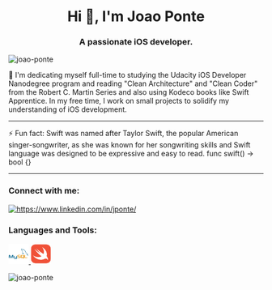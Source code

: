 <h1 align="center">Hi 👋, I'm Joao Ponte</h1>
<h3 align="center">A passionate iOS developer.</h3>

<p align="left"> <img src="https://komarev.com/ghpvc/?username=joao-ponte&label=Profile%20views&color=0e75b6&style=flat" alt="joao-ponte" /> </p>


🌱 I'm dedicating myself full-time to studying the Udacity iOS Developer Nanodegree program and reading "Clean Architecture" and "Clean Coder" from the Robert C. Martin Series and also using Kodeco books like Swift Apprentice. In my free time, I work on small projects to solidify my understanding of iOS development.

***


⚡ Fun fact: Swift was named after Taylor Swift, the popular American singer-songwriter, as she was known for her songwriting skills and Swift language was designed to be expressive and easy to read. func swift() -> bool {}

***

<h3 align="left">Connect with me:</h3>
<p align="left">
<a href="https://linkedin.com/in/https://www.linkedin.com/in/jponte/" target="blank"><img align="center" src="https://raw.githubusercontent.com/rahuldkjain/github-profile-readme-generator/master/src/images/icons/Social/linked-in-alt.svg" alt="https://www.linkedin.com/in/jponte/" height="30" width="40" /></a>
</p>

<h3 align="left">Languages and Tools:</h3>
<p align="left"> <a href="https://www.mysql.com/" target="_blank" rel="noreferrer"> <img src="https://raw.githubusercontent.com/devicons/devicon/master/icons/mysql/mysql-original-wordmark.svg" alt="mysql" width="40" height="40"/> </a> <a href="https://developer.apple.com/swift/" target="_blank" rel="noreferrer"> <img src="https://raw.githubusercontent.com/devicons/devicon/master/icons/swift/swift-original.svg" alt="swift" width="40" height="40"/> </a> </p>



<p><img align="center" src="https://github-readme-streak-stats.herokuapp.com/?user=joao-ponte&" alt="joao-ponte" /></p>
